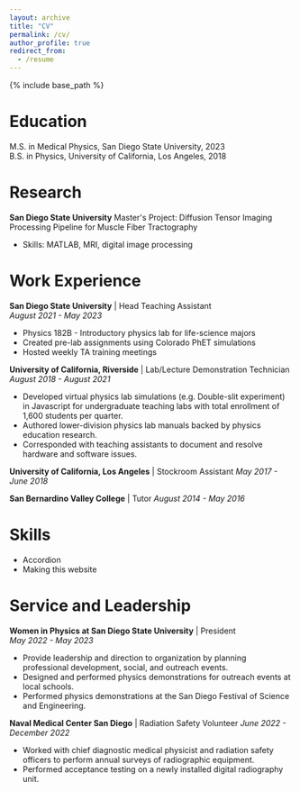 ```yaml
---
layout: archive
title: "CV"
permalink: /cv/
author_profile: true
redirect_from:
  - /resume
---
```


{% include base_path %}

Education
======
M.S. in Medical Physics, San Diego State University, 2023  
B.S. in Physics, University of California, Los Angeles, 2018

Research
=====
**San Diego State University**
Master's Project: Diffusion Tensor Imaging Processing Pipeline for Muscle Fiber Tractography
* Skills: MATLAB, MRI, digital image processing
  
Work Experience
======
**San Diego State University** | Head Teaching Assistant  
*August 2021 - May 2023*  
* Physics 182B - Introductory physics lab for life-science majors
* Created pre-lab assignments using Colorado PhET simulations
* Hosted weekly TA training meetings

**University of California, Riverside** | Lab/Lecture Demonstration Technician  
*August 2018 - August 2021*  
  * Developed virtual physics lab simulations (e.g. Double-slit experiment) in Javascript for undergraduate teaching labs with total enrollment of 1,600 students per quarter.
  * Authored lower-division physics lab manuals backed by physics education research.
  * Corresponded with teaching assistants to document and resolve hardware and software issues.

**University of California, Los Angeles** | Stockroom Assistant
*May 2017 - June 2018*

**San Bernardino Valley College** | Tutor
*August 2014 - May 2016*

Skills
======
* Accordion
* Making this website

Service and Leadership
======
**Women in Physics at San Diego State University** | President  
*May 2022 - May 2023*
* Provide leadership and direction to organization by planning professional development, social,
and outreach events.
* Designed and performed physics demonstrations for outreach events at local schools.
* Performed physics demonstrations at the San Diego Festival of Science and Engineering.

**Naval Medical Center San Diego** | Radiation Safety Volunteer
*June 2022 - December 2022*
* Worked with chief diagnostic medical physicist and radiation safety officers to perform annual surveys of radiographic equipment.
* Performed acceptance testing on a newly installed digital radiography unit.